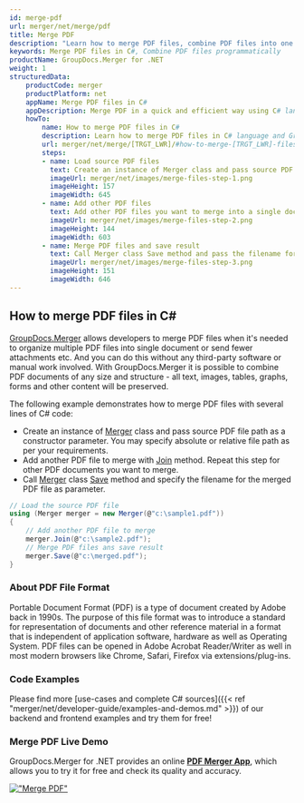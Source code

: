 ```yaml
---
id: merge-pdf
url: merger/net/merge/pdf
title: Merge PDF
description: "Learn how to merge PDF files, combine PDF files into one file programmatically in C# language using GroupDocs.Merger for .NET library."
keywords: Merge PDF files in C#, Combine PDF files programmatically
productName: GroupDocs.Merger for .NET
weight: 1
structuredData:
    productCode: merger
    productPlatform: net
    appName: Merge PDF files in C#
    appDescription: Merge PDF in a quick and efficient way using C# language and GroupDocs.Merger for .NET API, without the use of any third-party software like Microsoft or Open Office.
    howTo:
        name: How to merge PDF files in C# 
        description: Learn how to merge PDF files in C# language and GroupDocs.Merger for .NET API, without the use of any third-party software like Microsoft or Open Office.
        url: merger/net/merge/[TRGT_LWR]/#how-to-merge-[TRGT_LWR]-files-in-c
        steps:
        - name: Load source PDF files 
          text: Create an instance of Merger class and pass source PDF file path as a constructor parameter. You may specify absolute or relative file path as per your requirements. 
          imageUrl: merger/net/images/merge-files-step-1.png
          imageHeight: 157
          imageWidth: 645
        - name: Add other PDF files
          text: Add other PDF files you want to merge into a single document with Join method of Merger class.
          imageUrl: merger/net/images/merge-files-step-2.png
          imageHeight: 144
          imageWidth: 603
        - name: Merge PDF files and save result 
          text: Call Merger class Save method and pass the filename for the resultant PDF file as parameter.
          imageUrl: merger/net/images/merge-files-step-3.png
          imageHeight: 151
          imageWidth: 646
---
```


## How to merge PDF files in C#

[GroupDocs.Merger](https://products.groupdocs.com/merger/net) allows developers to merge PDF files when it's needed to organize multiple
 PDF files into single document or send fewer attachments etc. And you can do this without any third-party software or manual work involved.
 With GroupDocs.Merger it is possible to combine PDF documents of any size and structure - all text, images, tables, graphs, forms and other content will be preserved.

The following example demonstrates how to merge PDF files with several lines of C# code:

* Create an instance of [Merger](https://apireference.groupdocs.com/net/merger/groupdocs.merger/merger) class and pass source PDF file path as a constructor parameter. You may specify absolute or relative file path as per your requirements.
* Add another PDF file to merge with [Join](https://apireference.groupdocs.com/merger/net/groupdocs.merger/merger/methods/join/index) method. Repeat this step for other PDF documents you want to merge.
* Call [Merger](https://apireference.groupdocs.com/net/merger/groupdocs.merger/merger) class [Save](https://apireference.groupdocs.com/merger/net/groupdocs.merger/merger/methods/save/index) method and specify the filename for the merged PDF file as parameter.

```csharp
// Load the source PDF file
using (Merger merger = new Merger(@"c:\sample1.pdf"))
{
    // Add another PDF file to merge
    merger.Join(@"c:\sample2.pdf");
    // Merge PDF files ans save result
    merger.Save(@"c:\merged.pdf");
}
```

### About PDF File Format 

Portable Document Format (PDF) is a type of document created by Adobe back in 1990s. The purpose of this file format was to introduce a standard for representation of documents and other reference material in a format that is independent of application software, hardware as well as Operating System. PDF files can be opened in Adobe Acrobat Reader/Writer as well in most modern browsers like Chrome, Safari, Firefox via extensions/plug-ins.

### Code Examples

Please find more [use-cases and complete C# sources]({{< ref "merger/net/developer-guide/examples-and-demos.md" >}}) of our backend and frontend examples and try them for free!

### Merge PDF Live Demo 

GroupDocs.Merger for .NET provides an online [**PDF Merger App**](https://products.groupdocs.app/merger/pdf), which allows you to try it for free and check its quality and accuracy.

[!["Merge PDF"](merger/net/images/merge/merge-pdf.png)](https://products.groupdocs.app/merger/pdf)